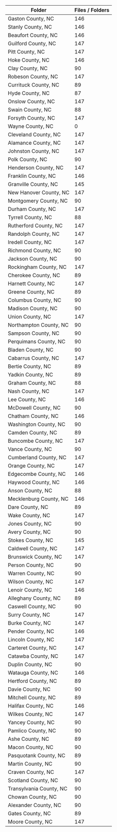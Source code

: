 | Folder                  |   Files / Folders |
|-------------------------|-------------------|
| Gaston County, NC       |               146 |
| Stanly County, NC       |               146 |
| Beaufort County, NC     |               146 |
| Guilford County, NC     |               147 |
| Pitt County, NC         |               147 |
| Hoke County, NC         |               146 |
| Clay County, NC         |                90 |
| Robeson County, NC      |               147 |
| Currituck County, NC    |                89 |
| Hyde County, NC         |                87 |
| Onslow County, NC       |               147 |
| Swain County, NC        |                88 |
| Forsyth County, NC      |               147 |
| Wayne County, NC        |                 0 |
| Cleveland County, NC    |               147 |
| Alamance County, NC     |               147 |
| Johnston County, NC     |               147 |
| Polk County, NC         |                90 |
| Henderson County, NC    |               147 |
| Franklin County, NC     |               146 |
| Granville County, NC    |               145 |
| New Hanover County, NC  |               147 |
| Montgomery County, NC   |                90 |
| Durham County, NC       |               147 |
| Tyrrell County, NC      |                88 |
| Rutherford County, NC   |               147 |
| Randolph County, NC     |               147 |
| Iredell County, NC      |               147 |
| Richmond County, NC     |                90 |
| Jackson County, NC      |                90 |
| Rockingham County, NC   |               147 |
| Cherokee County, NC     |                89 |
| Harnett County, NC      |               147 |
| Greene County, NC       |                89 |
| Columbus County, NC     |                90 |
| Madison County, NC      |                90 |
| Union County, NC        |               147 |
| Northampton County, NC  |                90 |
| Sampson County, NC      |                90 |
| Perquimans County, NC   |                90 |
| Bladen County, NC       |                90 |
| Cabarrus County, NC     |               147 |
| Bertie County, NC       |                89 |
| Yadkin County, NC       |                89 |
| Graham County, NC       |                88 |
| Nash County, NC         |               147 |
| Lee County, NC          |               146 |
| McDowell County, NC     |                90 |
| Chatham County, NC      |               146 |
| Washington County, NC   |                90 |
| Camden County, NC       |                89 |
| Buncombe County, NC     |               147 |
| Vance County, NC        |                90 |
| Cumberland County, NC   |               147 |
| Orange County, NC       |               147 |
| Edgecombe County, NC    |               146 |
| Haywood County, NC      |               146 |
| Anson County, NC        |                88 |
| Mecklenburg County, NC  |               146 |
| Dare County, NC         |                89 |
| Wake County, NC         |               147 |
| Jones County, NC        |                90 |
| Avery County, NC        |                90 |
| Stokes County, NC       |               145 |
| Caldwell County, NC     |               147 |
| Brunswick County, NC    |               147 |
| Person County, NC       |                90 |
| Warren County, NC       |                90 |
| Wilson County, NC       |               147 |
| Lenoir County, NC       |               146 |
| Alleghany County, NC    |                89 |
| Caswell County, NC      |                90 |
| Surry County, NC        |               147 |
| Burke County, NC        |               147 |
| Pender County, NC       |               146 |
| Lincoln County, NC      |               147 |
| Carteret County, NC     |               147 |
| Catawba County, NC      |               147 |
| Duplin County, NC       |                90 |
| Watauga County, NC      |               146 |
| Hertford County, NC     |                89 |
| Davie County, NC        |                90 |
| Mitchell County, NC     |                89 |
| Halifax County, NC      |               146 |
| Wilkes County, NC       |               147 |
| Yancey County, NC       |                90 |
| Pamlico County, NC      |                90 |
| Ashe County, NC         |                89 |
| Macon County, NC        |                90 |
| Pasquotank County, NC   |                89 |
| Martin County, NC       |                90 |
| Craven County, NC       |               147 |
| Scotland County, NC     |                90 |
| Transylvania County, NC |                90 |
| Chowan County, NC       |                90 |
| Alexander County, NC    |                90 |
| Gates County, NC        |                89 |
| Moore County, NC        |               147 |